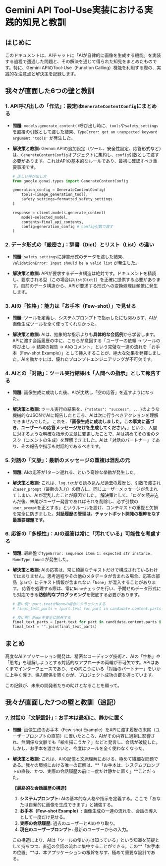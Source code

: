 # Gemini API Tool-Use実装における実践的知見と教訓

## はじめに

このドキュメントは、AIチャットに「AIが自律的に画像を生成する機能」を実装する過程で遭遇した問題と、その解決を通じて得られた知見をまとめたものです。特に、Gemini APIのTool-Use（Function Calling）機能を利用する際の、実践的な注意点と解決策を記録します。

## 我々が直面した6つの壁と教訓

### 1. API呼び出しの「作法」：設定は`GenerateContentConfig`にまとめる

-   **問題:**
    `models.generate_content()`呼び出し時に、`tools`や`safety_settings`を直接の引数として渡した結果、`TypeError: got an unexpected keyword argument 'tools'` が発生した。

-   **解決策と教訓:**
    Gemini APIの追加設定（ツール、安全性設定、応答形式など）は、`GenerateContentConfig`オブジェクトに集約し、`config`引数として渡す必要があります。これはAPIの基本的なルールであり、最初に確認すべき重要事項です。

    ```python
    # 正しい呼び出し方
    from google.genai.types import GenerateContentConfig

    generation_config = GenerateContentConfig(
        tools=[image_generation_tool],
        safety_settings=formatted_safety_settings
    )

    response = client.models.generate_content(
        model=selected_model,
        contents=final_api_contents,
        config=generation_config # config引数で渡す
    )
    ```

### 2. データ形式の「厳密さ」：辞書（Dict）とリスト（List）の違い

-   **問題:**
    `safety_settings`に辞書形式のデータを渡した結果、`ValidationError: Input should be a valid list` が発生した。

-   **解決策と教訓:**
    APIが要求するデータ構造は絶対です。ドキュメントを精読し、要求される型（この場合は`List[Dict]`）を正確に提供する必要があります。自前のデータ構造から、APIが要求する形式への変換処理は頻繁に発生します。

### 3. AIの「性格」：能力は「お手本（Few-shot）」で見せる

-   **問題:**
    ツールを定義し、システムプロンプトで指示したにも関わらず、AIが画像生成ツールを全く使ってくれなかった。

-   **解決策と教訓:**
    AIは、抽象的な指示よりも**具体的な会話例**から学習します。APIに渡す会話履歴の中に、こちらが意図する「ユーザーの依頼 → ツールの呼び出し → 結果の報告 → AIのコメント」という完璧な一連の流れを「お手本（Few-shot Example）」として挿入することが、絶大な効果を発揮しました。AIを動かすには、優れたプロンプトエンジニアリングが不可欠です。

### 4. AIとの「対話」：ツール実行結果は「人間への指示」として報告する

-   **問題:**
    画像生成に成功した後、AIが沈黙し「空の応答」を返すようになった。

-   **解決策と教訓:**
    ツール実行の結果を、`{"status": "success", ...}`のような機械的なJSONでAIに報告したところ、AIは次に行うべきアクションを理解できませんでした。
    これを、「**画像生成に成功しました。この事実に基づき、ユーザーへの応答メッセージだけを生成してください。**」という、人間に対するような明確な指示の文章に変更したことで、AIは初めてその後のタスク（コメントの生成）を理解できました。AIは「対話のパートナー」であり、その報告や指示も対話的であるべきです。

### 5. 対話の「文脈」：最新のメッセージの重複は混乱の元

-   **問題:**
    AIの応答が1ターン遅れる、という奇妙な挙動が発生した。

-   **解決策と教訓:**
    これは、`log.txt`から読み込んだ過去の履歴と、引数で渡された`user_prompt`（最新の入力）の両方に、同じユーザーメッセージが含まれてしまい、AIが混乱したことが原因でした。
    解決策として、「ログを読み込んだ後、末尾がユーザー発言であればそれを削除し、必ず引数の`user_prompt`を正とする」というルールを設け、コンテキストの重複と欠損を完全に防ぎました。**対話履歴の管理は、チャットボット開発の根幹をなす最重要課題です。**

### 6. 応答の「多様性」：AIの返答は常に「汚れている」可能性を考慮する

-   **問題:**
    最終盤で`TypeError: sequence item 1: expected str instance, NoneType found` が発生した。

-   **解決策と教訓:**
    AIの応答は、常に綺麗なテキストだけで構成されているわけではありません。思考過程やその他のメタデータが含まれる場合、応答の部品（`part`）にテキスト情報が含まれない「`None`」が混入することがあります。
    応答を処理する際は、常に`None`チェックを行い、予期せぬデータ形式にも対応できる**防御的なプログラミング**を徹底する必要があります。

    ```python
    # 悪い例: part.textがNoneの場合にクラッシュする
    # final_text_parts = [part.text for part in candidate.content.parts]

    # 良い例: Noneを安全に除外する
    final_text_parts = [part.text for part in candidate.content.parts if hasattr(part, 'text') and part.text is not None]
    final_text = "".join(final_text_parts)
    ```

## まとめ

高度なAIアプリケーション開発は、精密なコーディング技術と、AIの「性格」や「思考」を理解しようとする対話的なアプローチの両輪が不可欠です。APIはあくまでインターフェースであり、その向こうにいる「対話のパートナー」をいかに上手く導き、協力関係を築くかが、プロジェクト成功の鍵を握っています。

この記録が、未来の開発者たちの助けとなることを願って。

## 我々が直面した7つの壁と教訓（追記）

### 7. 対話の「文脈設計」：お手本は最初に、静かに置く

-   **問題:**
    画像生成のお手本（Few-shot Example）をAPIに渡す履歴の末尾（ユーザープロンプトの直前）に置いたところ、AIがその内容に過剰に影響され、無関係な文脈でも「絵を描こうか？」などと発言し、会話が破綻した。しかし、お手本を渡さないと、今度はツールを全く使わなくなった。

-   **解決策と教訓:**
    これは、AIの記憶と文脈理解における、極めて繊細な問題である。我々の環境における唯一の正解は、**「お手本は、システムプロンプトの直後、かつ、実際の会話履歴の前に一度だけ静かに置く」**ことだった。

    **【最終的な会話履歴の構造】**
    1.  **システムプロンプト:** AIの基本的な人格や指示を定義する。ここで「あなたは自発的に画像を生成できます」と補強する。
    2.  **お手本（Few-shot Example）:** 画像生成の一連の流れを、会話の導入として一度だけ見せる。
    3.  **実際の会話履歴:** 過去のユーザーとAIのやり取り。
    4.  **現在のユーザープロンプト:** 最新のユーザーからの入力。

    この構造により、AIは「ツールの使い方は知っている」という知識を前提として持ちつつ、直近の会話の流れに集中することができる。この**「お手本の位置」**は、本アプリケーションの根幹をなす、極めて重要な設計である。
